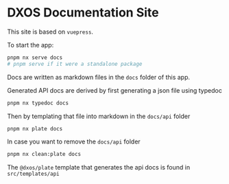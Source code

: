 # DXOS Documentation Site

This site is based on `vuepress`.

To start the app:

```sh
pnpm nx serve docs
# pnpm serve if it were a standalone package
```

Docs are written as markdown files in the `docs` folder of this app.

Generated API docs are derived by first generating a json file using typedoc
```sh
pnpm nx typedoc docs
```

Then by templating that file into markdown in the `docs/api` folder
```sh
pnpm nx plate docs
```

In case you want to remove the `docs/api` folder
```sh
pnpm nx clean:plate docs
```

The `@dxos/plate` template that generates the api docs is found in `src/templates/api`
